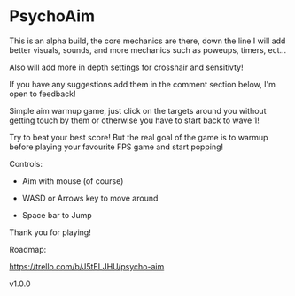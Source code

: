 # PsychoAim

This is an alpha build, the core mechanics are there, down the line I will add better visuals, sounds, and more mechanics such as poweups, timers, ect...

Also will add more in depth settings for crosshair and sensitivty!

If you have any suggestions add them in the comment section below, I'm open to feedback!

Simple aim warmup game, just click on the targets around you without getting touch by them or otherwise you have to start back to wave 1!

Try to beat your best score! But the real goal of the game is to warmup before playing your favourite FPS game and start popping!

Controls:

- Aim with mouse (of course)

- WASD or Arrows key to move around

- Space bar to Jump

Thank you for playing!

Roadmap:

https://trello.com/b/J5tELJHU/psycho-aim

v1.0.0
